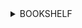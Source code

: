 <details>
<summary>BOOKSHELF</summary>

# Book Search Application

# Develop a React application allowing users to search for books using the Open Library API and maintain a personal bookshelf in the browser using localStorage.

Deploy at onrender platform  <a href="https://bookshelf-k0iy.onrender.com/">Try Here</a>

## Setup Instructions

1. Clone the repository:
    ```bash
    git clone <https://github.com/Sangam5756/BOOKSHELF.git>
    cd BOOKSHELF
    ```

2. Install dependencies:
    ```bash
    npm install
    ```

3. Run the application:
    ```bash
    npm run dev
    ```


# Features
Real-time Search: Users can search for books in real-time as they type.
<br>
Add to Bookshelf: Users can add books to their personal bookshelf.


Persistent Storage: Bookshelf data is stored persistently using the Web Storage API (localStorage).
<br>
Two Pages: A search page and a personal bookshelf page.

# SCREENSHOTS

 <br>
 
 ![1](https://github.com/Sangam5756/BOOKSHELF/assets/132483734/cac22575-f411-4578-bcc6-778129d14824)
![2](https://github.com/Sangam5756/BOOKSHELF/assets/132483734/a749f7e2-1642-4700-b5c7-1e7a3fffcf33)
![3](https://github.com/Sangam5756/BOOKSHELF/assets/132483734/b325bcbc-ec18-4bab-b227-677c7524ddcf)
![4](https://github.com/Sangam5756/BOOKSHELF/assets/132483734/ff775b58-7cd3-4a39-bf71-afb09a668bbb)







</details>